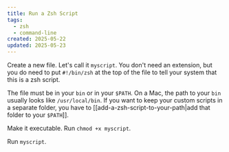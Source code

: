 ```yaml
---
title: Run a Zsh Script
tags:
  - zsh
  - command-line
created: 2025-05-22
updated: 2025-05-23
---
```


Create a new file. Let's call it `myscript`. You don't need an extension, but you do need to put `#!/bin/zsh` at the top of the file to tell your system that this is a zsh script.

The file must be in your `bin` or in your `$PATH`. On a Mac, the path to your `bin` usually looks like `/usr/local/bin`. If you want to keep your custom scripts in a separate folder, you have to [[add-a-zsh-script-to-your-path|add that folder to your `$PATH`]].

Make it executable. Run `chmod +x myscript`.

Run `myscript`.